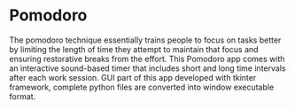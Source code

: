 # Pomodoro
The pomodoro technique essentially trains people to focus on tasks better by limiting the length of time they attempt to maintain that focus and ensuring restorative breaks from the effort. 
This Pomodoro app comes with an interactive sound-based timer that includes short and long time intervals after each work session.
GUI part of this app developed with tkinter framework, complete python files are converted into window executable format.

